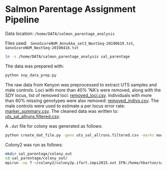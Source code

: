 # Salmon Parentage Assignment Pipeline

Data location: ```/home/DATA/salmon_parentage_analysis```

Files used: ``` GenoScoreNUM_Annukka_set3_NextSeq-20190619.txt```, ```GenoScoreNUM_NextSeq-20190416.txt```

```bash
ln -s /home/DATA/salmon_parentage_analysis sal_parentage
```

The data was prepared with:

```bash
python snp_data_prep.py
```

The raw data from Kenyon was preprocessed to extract UTS samples and male controls. Loci with more than 40% 'NA's were 
removed, along with the SDY locus, list of removed loci: [removed_loci.csv](removed_loci.csv). Individuals with more than
60% missing genotypes were also removed: [removed_indivs.csv](removed_indivs.csv). The male controls were used to estimate
a per locus error rate: [marker_summary.csv](marker_summary.csv). The cleaned data was written to: 
[uts_sal_allruns.filtered.csv](uts_sal_allruns.filtered.csv).

A ```.dat``` file for colony was generated as follows:

```bash
python create_dat_file.py -geno uts_sal_allruns.filtered.csv -marks marker_summary.csv > uts_salmon.dat
```

Colony2 was run as follows:

```bash
mkdir sal_parentage/colony_out
cd sal_parentage/colony_out/
mpirun -np 7 ~/colony2/colony2p.ifort.impi2015.out IFN:/home/hbarton/salmon_parentage/uts_salmon.dat &> uts_sal_colony.log.txt &
```